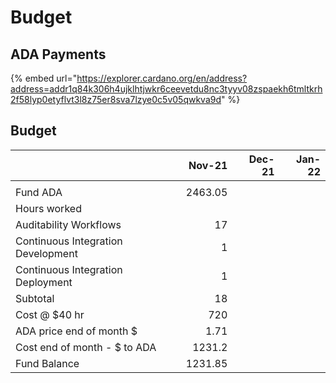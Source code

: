 # Budget

## ADA Payments

{% embed url="https://explorer.cardano.org/en/address?address=addr1q84k306h4ujklhtjwkr6ceevetdu8nc3tyyv08zspaekh6tmltkrh2f58lyp0etyflvt3l8z75er8sva7lzye0c5v05qwkva9d" %}

## Budget

|                                    |  Nov-21 | Dec-21 | Jan-22 |
| ---------------------------------- | ------: | -----: | -----: |
|                                    |         |        |        |
| Fund ADA                           | 2463.05 |        |        |
| Hours worked                       |         |        |        |
| Auditability Workflows             |      17 |        |        |
| Continuous Integration Development |       1 |        |        |
| Continuous Integration Deployment  |       1 |        |        |
| Subtotal                           |      18 |        |        |
| Cost @ $40 hr                      |     720 |        |        |
| ADA price end of month $           |    1.71 |        |        |
| Cost end of month - $ to ADA       |  1231.2 |        |        |
| Fund Balance                       | 1231.85 |        |        |
